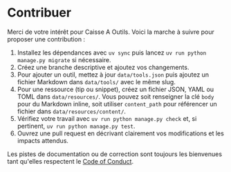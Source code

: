 # Contribuer

Merci de votre intérêt pour Caisse A Outils. Voici la marche à suivre pour proposer une contribution :

1. Installez les dépendances avec `uv sync` puis lancez `uv run python manage.py migrate` si nécessaire.
2. Créez une branche descriptive et ajoutez vos changements.
3. Pour ajouter un outil, mettez à jour `data/tools.json` puis ajoutez un fichier Markdown dans `data/tools/` avec le même slug.
4. Pour une ressource (tip ou snippet), créez un fichier JSON, YAML ou TOML dans `data/resources/`. Vous pouvez soit renseigner la clé `body` pour du Markdown inline, soit utiliser `content_path` pour référencer un fichier dans `data/resources/content/`.
5. Vérifiez votre travail avec `uv run python manage.py check` et, si pertinent, `uv run python manage.py test`.
6. Ouvrez une pull request en décrivant clairement vos modifications et les impacts attendus.

Les pistes de documentation ou de correction sont toujours les bienvenues tant qu'elles respectent le [Code of Conduct](CODE_OF_CONDUCT.md).
